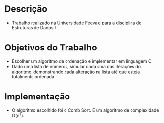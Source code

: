 # Descrição
- Trabalho realizado na Universidade Feevale para a disciplina de Estruturas de Dados I

# Objetivos do Trabalho

- Escolher um algoritmo de ordenação e implementar em linguagem C
- Dado uma lista de números, simular cada uma das iterações do algoritmo, demonstrando cada alteração na lista até que esteja totalmente ordenada

# Implementação
- O algoritmo escolhido foi o Comb Sort. É um algoritmo de complexidade O(n²).
